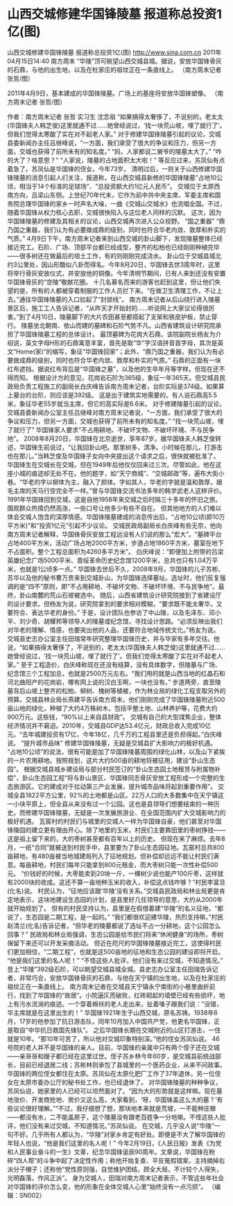 # 山西交城修建华国锋陵墓 报道称总投资1亿(图)

山西交城修建华国锋陵墓 报道称总投资1亿(图)
http://www.sina.com.cn  2011年04月15日14:40  南方周末
“华陵”顶可眺望山西交城县城。据说，安放华国锋骨灰的石鼎，与他的出生地，以及在杜家庄的祖坟正在一条直线上。 （南方周末记者 张哲/图）

2011年4月9日，基本建成的华国锋陵墓。广场上的基座将安放华国锋塑像。 （南方周末记者 张哲/图）

作者：南方周末记者 张哲 实习生 沈念祖
“如果搞得太奢侈了，不说别的，老太太(华国锋夫人韩芝俊)这里就通不过……她曾经说过，‘找一块荒山坡，埋了就行了’。但我们觉得太寒酸了实在对不起老人家。”
对于修建华国锋陵墓引起的议论，交城县委新闻办主任吕继峰说，“一方面，我们承受了很大的争议和压力，但另一方面，交城也获得了前所未有的知名度。”
“妈，人家都说二舅爷的陵墓太大了。”
“咋的大了？啥意思？”
“人家说，陵墓的占地面积太大啦！”
等反应过来，苏凤仙有点着急了。苏凤仙是华国锋的侄女，今年73岁。
清明过后，一则关于山西修建华国锋陵墓的消息引起人们关注，报道称，在山西交城县新修的华国锋陵墓“占地10公顷，相当于14个标准的足球场”、“总投资额大约1亿元人民币”。
交城位于太原西南方向，吕梁山东侧。上世纪70年代末，它作为前中共中央主席、军委主席和国务院总理华国锋的家乡一时声名大噪，一曲《交城山交城水》也流唱全国。不过，随着华国锋从权力核心去职，交城很快陷入与这位老人同样的沉默。
这次，因为华国锋陵墓的修建及其相关的议论，山西交城再次进入公众视野。
“国之重器”
“鼎乃国之重器，我们认为有必要做成鼎的级别，同时也符合华老内敛、敦厚和朴实的气质。”
4月9日下午，南方周末记者来到山西交城的卦山脚下，发现陵墓整体已经接近完工。石阶、广场、顶部平台都已经成型，整齐的松柏也已经刚刚种植完毕——很多树还在做最后的培土工作，有的则刚刚完成浇水。
卦山位于交城县城北约3公里处，因山形酷似八卦而得名。今年8月20日，华国锋去世3周年时，这里将举行骨灰安放仪式，并安放他的铜像。今年清明节期间，已有人来到还没有安置华国锋骨灰的“空陵”敬献花圈。
十几名慕名而来的游客也赶到这里，但让他们失望的是，所有的人都被穿着制服的工作人员拦下来。“在做卫生清理工作，不让上去。”通往华国锋陵墓的入口拉起了“封锁线”。
南方周末记者从后山绕行进入陵墓景区后，施工工人告诉记者，“从昨天才开始封的……听说网上大家议论得很厉害。”到了4月10日，陵墓脚下的大片农田甚至都搭起了支架和铁皮护板，禁止穿行。
陵墓坐北朝南、依山而建的墓碑和石阶气势不凡。山西省建筑设计研究院承担了华国锋陵墓工程的总体设计。
最顶墓碑为花岗大石鼎。该院副院长杨友为介绍说，英文字母H形的石鼎寓意丰富，首先是取“华”字汉语拼音首字母，其次是英文“Home(家)”的缩写，象征“华国锋回家”；此外，“鼎乃国之重器，我们认为有必要做成鼎的级别，同时也符合华老内敛、敦厚和朴实的气质。”
石鼎的正面有一块红布遮挡。据说红布背后是“华国锋之墓”，以及他的生卒年月等字样。但现在还不得而知。
根据设计方的意见，花岗岩石阶为365级，象征一年365天。但交城县民政局负责工程施工的副局长白庆峰告诉南方周末记者，台阶实际是374级。如果算上墓台的台阶，则应该是392级。
这是出于建筑实地需要的。有人说石鼎高5.5米，象征华老55岁就当主席，但它的高实际是6.6米。
对于修建陵墓引起的议论，交城县委新闻办公室主任吕继峰对南方周末记者说，“一方面，我们承受了很大的争议和压力，但另一方面，交城也获得了前所未有的知名度。”
“找一块荒山坡，埋了就行了”
华国锋家人要求“不占用耕地、不破坏文物、不破坏环境、不与民争地”。
2008年8月20日，华国锋在北京逝世，享年87岁。据华国锋夫人韩芝俊转述，华国锋生前说过，“让我回卦山吧。那里树多，清净。小时候在那儿，打游击也在那儿。”当韩芝俊及华国锋子女向中央提出这个请求之后，很快就被批准了。
华国锋生在交城长在交城，但在1949年后他仅仅回来过三次。尽管如此，他在这座小城的痕迹却无处不在。他的题字，如“天宁商城”、“交城邮政”等，遍布大街小巷。“华老的字以柳体为主，融入了颜体。字如其人，华老的字就是温和敦厚，跟毛主席的天马行空完全不一样。”曾与华国锋交流书法多年的韩学武老人这样评价。
1991年华国锋回到交城，这是自他1958年来交城之后时隔三十多年的怀旧之旅。围观群众热情仍然高涨，一些口号让他多少有些不自在。
但其他地方的人们难以体会交城人饱含的深厚情感。华国锋陵墓建成的消息传出后，“占地10公顷(即10万平方米)”和“投资1亿元”引起不少议论。
交城民政局副局长白庆峰有些无奈，他向南方周末记者解释，华国锋骨灰安放工程远没有人们说的那么“宏大”。“墓碑平台占地400平方米，活动广场占地2000平方米，步道占地1860平方米，墓室在地下不占面积。整个工程总面积为4260多平方米”。
白庆峰说：“即便加上附带的吕梁英雄纪念广场5000平米、晋绥革命历史纪念馆1200平米，总共也只有1.04万平米，也就是1公顷多一点。”
华国锋去世后不久，2008年9月，华国锋的儿子苏彬、苏华以及他的秘书曹万贵来到交城卦山，为华国锋选择墓址。选址时，他们反复强调的是“四不”原则，即“不占用耕地、不破坏文物、不破坏环境、不与民争地”。最终，卦山南麓的荒山石坡被选中。
随后，山西省建筑设计研究院接到了省建设厅的设计要求。但杨友为说，研究院拿到的要求相对模糊，“要求既不能太奢华，又要符合、表达华老的身份。”
于是，设计团队也参访了中山陵，以及毛泽东、邓小平、刘少奇、胡耀邦等领导人的陵墓或纪念馆，寻找设计思路。“必须反映出我们对华老的理解、情感，也要突出他的人品，还要符合地域传统文化。”杨友为说。
交城县史志办公室主任田瑞常年研究整理华国锋历史，并与华家有多年交往。他说，“如果搞得太奢侈了，不说别的，老太太(华国锋夫人韩芝俊)这里就通不过……她曾经说过，‘找一块荒山坡，埋了就行了’。但我们觉得太寒酸了实在对不起老人家。”
至于工程造价，白庆峰称现在还没有结算，没有具体数字，但陵墓与广场、纪念馆三个工程加总，也就是2500万元左右。“我们用的就是山西当地的红晶石和河北曲阳产的花岗岩，哪有网上说的汉白玉啊，一块也没有。”
步道两旁，直至陵墓背后山坡上整齐的松柏、柳树、槐树等植被，作为林业局的绿化工程支取另外的预算。交城县林业局长燕建平告诉南方周末，他们刚刚完成了华国锋陵墓附近500亩山地的绿化，种植了大约4万株树木，包括平整土地、山林养护等，花费大约900万元。这些钱，“90%以上来自县财政”。
交城有自己的大型煤焦企业，整体经济情况并不窘迫。2010年，交城县GDP达53.4亿元，财政总收入完成10亿元。“去年城建投资有17亿，今年18亿，几千万的工程县里还是负担得起。”白庆峰说。
“提升城市品味”
修建华国锋陵墓，无疑是交城县扩大影响力的极好机遇。
“占地10公顷”的说法，很有可能是加了华国锋陵墓周围的绿化山林，以及山下紧挨的一片农用耕地。按照规划，这片大约500亩的耕地将被征用，建设“卦山生态园”。
根据交城县城乡建设局与部分村民签订的“卦山生态园土地租赁与附属物补偿”，卦山生态园工程“将与卦山景区、华国锋同志骨灰安放工程形成一个完整的生态旅游区。它的建成对于拉动第三产业发展，提升城市品味将起到重要作用”。
交城全县1822平方公里，92%的土地都是山区。22万人口的大多数集中在天宁镇这一小块平原上，但全县从来没有过一个公园。这也是县领导们想要结束的一种历史。而修建华国锋陵墓，无疑是一次发展旅游业、在全国范围内扩大交城影响力的极好机遇。
瓦窑村的村民们与城里的交城人一样为华国锋自豪，他们甚至对华国锋陵园的建立更有理由开心。除了地里的玉米，村民们主要靠田里的枣树挣钱——这是祖上留下来的，大的枣树甚至都有百年以上的历史。
但现在来了麻烦。去年8月，一纸“合同”就被送到村民手中，县里要为了卦山生态园征地。瓦窑村总共800亩耕地，有480亩被当地城建局列入了征地规划。但补偿却远远不能让村民们满意。每亩耕地，村民们每年只能拿到800元租金，而大枣树只能一次性补偿500元。
“价钱好的时候，大枣能卖到20块一斤，一棵树少说也能产100斤枣，这样就有2000块的收成。这还不算一亩地种玉米的收入，补偿这点钱咋够？”村民李富旦(化名)说。
村民认为，“征地应该跟‘华陵’没有关系。”交城县民政局和林业局更是肯定地表示，这块地建设生态园的计划，是县里好几任领导的意思，大约从2000年就开始规划了。
但有的村民坚持认为，县里是在假借着建“华陵”的名义征地，“都说了，生态园是二期工程，是一起的。”
“我们都很欢迎建华陵，热烈支持嘛，”村民赵清兰(化名)告诉记者，“但华老的陵墓都说了选址不占一分耕地，这个公园怎么回事？”
民政局和林业局强调，生态公园是给市民们将来“休闲健身”的场所，枣树保留下来还可以开发采摘活动。
但近在咫尺的华国锋陵墓接近完工，这使得村民们更加相信，“二期工程”，也就是这500亩地的征地和生态公园的建设即将开启。
“他是我们这里的名人呢！”
“不怪这些人批评，他们没有来过交城，不知道情况。”
登上“华陵”392级石阶，可以眺望交城县城全城。县史志办公室主任田瑞告诉记者，非常巧合，安放华国锋骨灰的石鼎，与他在天宁镇的出生地，以及在杜家庄的祖坟正在一条直线上。
南方周末记者在交城县天宁镇永宁南街的小巷里曲折前行，找到了华国锋的“故居”。小院逼仄而破败，红砖砌起的墙壁已经有些损坏，地上有污水流淌的痕迹。一个穿着棉袄的老人走出来，扯着嗓子跟我们说：“没错，华主席就是在这里出生的！”
华国锋1921年生于山西交城，原名苏铸。1938年6月，17岁的他参加了抗日游击队，同年10月加入中国共产党，他更名华国锋，正是取自“中华抗日救国先锋队”。
之后华国锋长期在交城附近的山区打游击，一住就是10年。“那10年可苦了，所以他对交城印象特别深。”他的侄女苏凤仙说。
46号院的老人并不是华国锋的亲人。目前，华国锋的亲属中只有两个侄子还在交城——亲哥哥和嫂子都已经在这里过世。侄子苏乡林今年60岁，是交城县前统战部长，目前已经退居二线；苏彬林则承包了县城里的一个医药企业，从来不问政事。
华国锋的两位侄女都住在太原。苏凤仙在太原化肥厂工作了37年退休，另一位侄女在太原市委办公厅的秘书处工作，也已经退休了。
对华国锋陵墓的种种争议，苏凤仙说，她家里的人已经可以坦然面对了。“因为大的形势就是这样嘛。现在墓地涨价、开发商抢地、房价又这么高，大家看到，‘呀，华国锋盖这么大的墓？’有些议论很好理解。”“不过，我仔细想了想，那块地本来就是荒坡，一不能种庄稼——都没有水，二不能盖房子，这个陵墓没有跟老百姓争一分地嘛。不怪这些人批评，他们没有来过交城，不知道情况。”苏凤仙说。
在交城，几乎没人说“华陵”一句不好。几乎所有人都认为，“华陵”对家乡肯定有好处。即便是不大了解华国锋的年轻人也说，“他是我们这里的名人呢！”
今年2月19日，《人民日报》发表《为党和人民事业奋斗的一生》文章，纪念华国锋诞辰90周年。文章说，华国锋在粉碎“四人帮”的斗争中起了决定性作用；称他开始复查、平反冤假错案，主持摘掉右派分子帽子；还称他“党性原则强，自觉维护团结，顾全大局，不计较个人得失，光明磊落，作风正派”。
身为交城人，田瑞对南方周末记者表示，不管这些年社会对华国锋的评价怎么变，他的形象在全体交城人心里“始终没有一点污损”。
（编辑：SN002）

